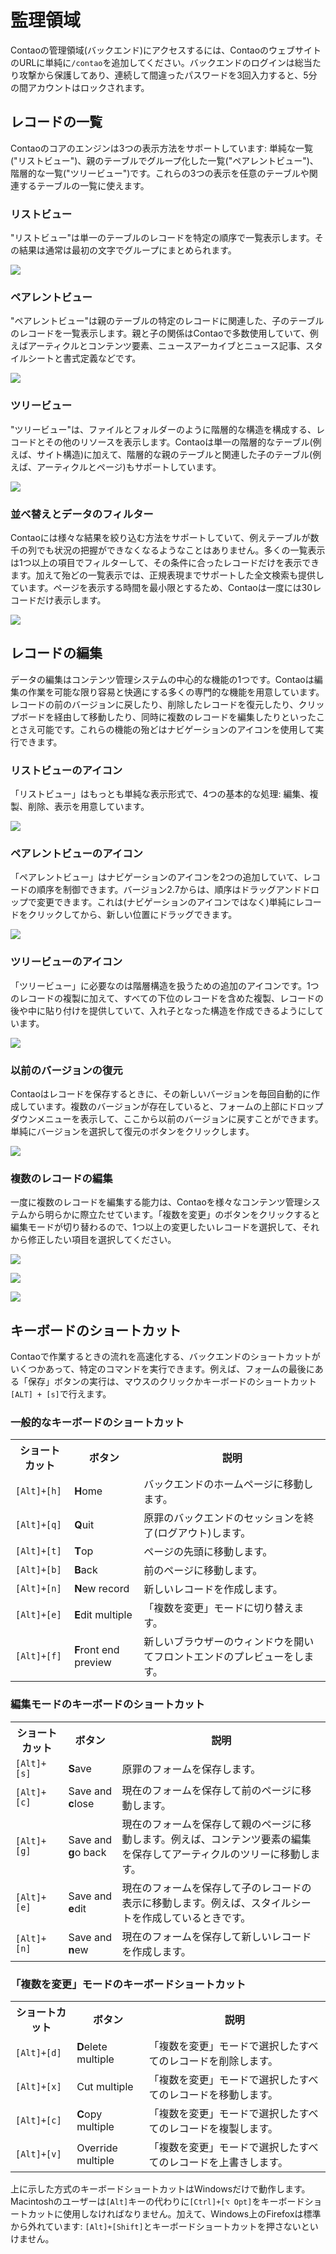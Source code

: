 # 監理領域

Contaoの管理領域(バックエンド)にアクセスするには、ContaoのウェブサイトのURLに単純に`/contao`を追加してください。バックエンドのログインは総当たり攻撃から保護してあり、連続して間違ったパスワードを3回入力すると、5分の間アカウントはロックされます。


## レコードの一覧

Contaoのコアのエンジンは3つの表示方法をサポートしています: 単純な一覧("リストビュー")、親のテーブルでグループ化した一覧("ペアレントビュー")、階層的な一覧("ツリービュー")です。これらの3つの表示を任意のテーブルや関連するテーブルの一覧に使えます。


### リストビュー

"リストビュー"は単一のテーブルのレコードを特定の順序で一覧表示します。その結果は通常は最初の文字でグループにまとめられます。

![](images/list-view.jpg?raw=true)


### ペアレントビュー

"ペアレントビュー"は親のテーブルの特定のレコードに関連した、子のテーブルのレコードを一覧表示します。親と子の関係はContaoで多数使用していて、例えばアーティクルとコンテンツ要素、ニュースアーカイブとニュース記事、スタイルシートと書式定義などです。

![](images/parent-view.jpg?raw=true)


### ツリービュー

"ツリービュー"は、ファイルとフォルダーのように階層的な構造を構成する、レコードとその他のリソースを表示します。Contaoは単一の階層的なテーブル(例えば、サイト構造)に加えて、階層的な親のテーブルと関連した子のテーブル(例えば、アーティクルとページ)もサポートしています。

![](images/tree-view.jpg?raw=true)


### 並べ替えとデータのフィルター

Contaoには様々な結果を絞り込む方法をサポートしていて、例えテーブルが数千の列でも状況の把握ができなくなるようなことはありません。多くの一覧表示は1つ以上の項目でフィルターして、その条件に合ったレコードだけを表示できます。加えて殆どの一覧表示では、正規表現までサポートした全文検索も提供しています。ページを表示する時間を最小限とするため、Contaoは一度には30レコードだけ表示します。

![](images/sorting-and-filtering.jpg?raw=true)


## レコードの編集

データの編集はコンテンツ管理システムの中心的な機能の1つです。Contaoは編集の作業を可能な限り容易と快適にする多くの専門的な機能を用意しています。レコードの前のバージョンに戻したり、削除したレコードを復元したり、クリップボードを経由して移動したり、同時に複数のレコードを編集したりといったことさえ可能です。これらの機能の殆どはナビゲーションのアイコンを使用して実行できます。

### リストビューのアイコン

「リストビュー」はもっとも単純な表示形式で、4つの基本的な処理: 編集、複製、削除、表示を用意しています。

![](images/list-view-icons.jpg?raw=true)


### ペアレントビューのアイコン

「ペアレントビュー」はナビゲーションのアイコンを2つの追加していて、レコードの順序を制御できます。バージョン2.7からは、順序はドラッグアンドドロップで変更できます。これは(ナビゲーションのアイコンではなく)単純にレコードをクリックしてから、新しい位置にドラッグできます。

![](images/parent-view-icons.jpg?raw=true)


### ツリービューのアイコン

「ツリービュー」に必要なのは階層構造を扱うための追加のアイコンです。1つのレコードの複製に加えて、すべての下位のレコードを含めた複製、レコードの後や中に貼り付けを提供していて、入れ子となった構造を作成できるようにしています。

![](images/tree-view-icons.jpg?raw=true)


### 以前のバージョンの復元

Contaoはレコードを保存するときに、その新しいバージョンを毎回自動的に作成しています。複数のバージョンが存在していると、フォームの上部にドロップダウンメニューを表示して、ここから以前のバージョンに戻すことができます。単純にバージョンを選択して復元のボタンをクリックします。

![](images/versioning.jpg?raw=true)


### 複数のレコードの編集

一度に複数のレコードを編集する能力は、Contaoを様々なコンテンツ管理システムから明らかに際立たせています。「複数を変更」のボタンをクリックすると編集モードが切り替わるので、1つ以上の変更したいレコードを選択して、それから修正したい項目を選択してください。

![](images/select-multiple-records.jpg?raw=true)

![](images/select-fields-to-edit.jpg?raw=true)

![](images/edit-multiple-records.jpg?raw=true)


## キーボードのショートカット

Contaoで作業するときの流れを高速化する、バックエンドのショートカットがいくつかあって、特定のコマンドを実行できます。例えば、フォームの最後にある「保存」ボタンの実行は、マウスのクリックかキーボードのショートカット`[ALT] + [s]`で行えます。


### 一般的なキーボードのショートカット

<table>
<tr>
  <th>ショートカット</th>
  <th>ボタン</th>
  <th>説明</th>
</tr>
<tr>
  <td><code>[Alt]+[h]</code></td>
  <td><b>H</b>ome</td>
  <td>バックエンドのホームページに移動します。</td>
</tr>
<tr>
  <td><code>[Alt]+[q]</code></td>
  <td><b>Q</b>uit</td>
  <td>原罪のバックエンドのセッションを終了(ログアウト)します。</td>
</tr>
<tr>
  <td><code>[Alt]+[t]</code></td>
  <td><b>T</b>op</td>
  <td>ページの先頭に移動します。</td>
</tr>
<tr>
  <td><code>[Alt]+[b]</code></td>
  <td><b>B</b>ack</td>
  <td>前のページに移動します。</td>
</tr>
<tr>
  <td><code>[Alt]+[n]</code></td>
  <td><b>N</b>ew record</td>
  <td>新しいレコードを作成します。</td>
</tr>
<tr>
  <td><code>[Alt]+[e]</code></td>
  <td><b>E</b>dit multiple</td>
  <td>「複数を変更」モードに切り替えます。</td>
</tr>
<tr>
  <td><code>[Alt]+[f]</code></td>
  <td><b>F</b>ront end preview</td>
  <td>新しいブラウザーのウィンドウを開いてフロントエンドのプレビューをします。</td>
</tr>
</table>


### 編集モードのキーボードのショートカット

<table>
<tr>
  <th>ショートカット</th>
  <th>ボタン</th>
  <th>説明</th>
</tr>
<tr>
  <td><code>[Alt]+[s]</code></td>
  <td><b>S</b>ave</td>
  <td>原罪のフォームを保存します。</td>
</tr>
<tr>
  <td><code>[Alt]+[c]</code></td>
  <td>Save and <b>c</b>lose</td>
  <td>現在のフォームを保存して前のページに移動します。</td>
</tr>
<tr>
  <td><code>[Alt]+[g]</code></td>
  <td>Save and <b>g</b>o back</td>
  <td>現在のフォームを保存して親のページに移動します。例えば、コンテンツ要素の編集を保存してアーティクルのツリーに移動します。</td>
</tr>
<tr>
  <td><code>[Alt]+[e]</code></td>
  <td>Save and <b>e</b>dit</td>
  <td>現在のフォームを保存して子のレコードの表示に移動します。例えば、スタイルシートを作成しているときです。</td>
</tr>
<tr>
  <td><code>[Alt]+[n]</code></td>
  <td>Save and <b>n</b>ew</td>
  <td>現在のフォームを保存して新しいレコードを作成します。</td>
</tr>
</table>


### 「複数を変更」モードのキーボードショートカット

<table>
<tr>
  <th>ショートカット</th>
  <th>ボタン</th>
  <th>説明</th>
</tr>
<tr>
  <td><code>[Alt]+[d]</code></td>
  <td><b>D</b>elete multiple</td>
  <td>「複数を変更」モードで選択したすべてのレコードを削除します。</td>
</tr>
<tr>
  <td><code>[Alt]+[x]</code></td>
  <td>Cut multiple</td>
  <td>「複数を変更」モードで選択したすべてのレコードを移動します。</td>
</tr>
<tr>
  <td><code>[Alt]+[c]</code></td>
  <td><b>C</b>opy multiple</td>
  <td>「複数を変更」モードで選択したすべてのレコードを複製します。</td>
</tr>
<tr>
  <td><code>[Alt]+[v]</code></td>
  <td>Override multiple</td>
  <td>「複数を変更」モードで選択したすべてのレコードを上書きします。</td>
</tr>
</table>

上に示した方式のキーボードショートカットはWindowsだけで動作します。Macintoshのユーザーは`[Alt]`キーの代わりに`[Ctrl]+[⌥ Opt]`をキーボードショートカットに使用しなければなりません。加えて、Windows上のFirefoxは標準から外れています: `[Alt]+[Shift]`とキーボードショートカットを押さないといけません。
